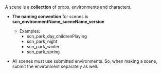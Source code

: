 A scene is a **collection** of props, environments and characters.

- **The naming convention** for scenes is **scn_environmentName_sceneName_version**
	- Examples:
		- scn_park_day_childrenPlaying
		- scn_park_night
		- scn_park_winter
		- scn_park_spring 

- All scenes must use submitted environments. So, when making a scene, submit the environment separately as well.
